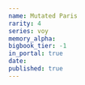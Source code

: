 ```yaml
---
name: Mutated Paris
rarity: 4
series: voy
memory_alpha:
bigbook_tier: -1
in_portal: true
date:
published: true
---
```




